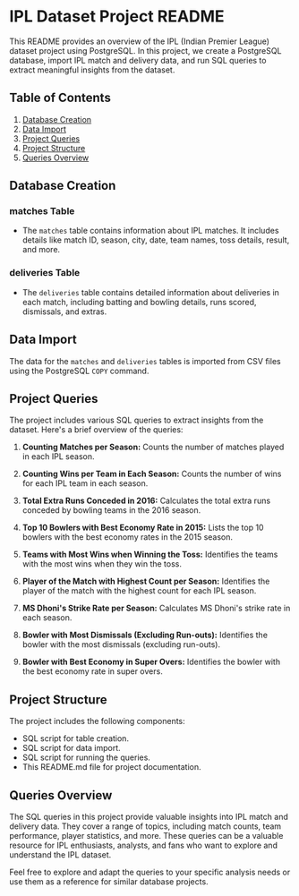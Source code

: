 <!-- @format -->

# IPL Dataset Project README

This README provides an overview of the IPL (Indian Premier League) dataset project using PostgreSQL. In this project, we create a PostgreSQL database, import IPL match and delivery data, and run SQL queries to extract meaningful insights from the dataset.

## Table of Contents

1. [Database Creation](#database-creation)
2. [Data Import](#data-import)
3. [Project Queries](#project-queries)
4. [Project Structure](#project-structure)
5. [Queries Overview](#queries-overview)

## Database Creation

### matches Table

- The `matches` table contains information about IPL matches. It includes details like match ID, season, city, date, team names, toss details, result, and more.

### deliveries Table

- The `deliveries` table contains detailed information about deliveries in each match, including batting and bowling details, runs scored, dismissals, and extras.

## Data Import

The data for the `matches` and `deliveries` tables is imported from CSV files using the PostgreSQL `COPY` command.

## Project Queries

The project includes various SQL queries to extract insights from the dataset. Here's a brief overview of the queries:

1. **Counting Matches per Season:** Counts the number of matches played in each IPL season.

2. **Counting Wins per Team in Each Season:** Counts the number of wins for each IPL team in each season.

3. **Total Extra Runs Conceded in 2016:** Calculates the total extra runs conceded by bowling teams in the 2016 season.

4. **Top 10 Bowlers with Best Economy Rate in 2015:** Lists the top 10 bowlers with the best economy rates in the 2015 season.

5. **Teams with Most Wins when Winning the Toss:** Identifies the teams with the most wins when they win the toss.

6. **Player of the Match with Highest Count per Season:** Identifies the player of the match with the highest count for each IPL season.

7. **MS Dhoni's Strike Rate per Season:** Calculates MS Dhoni's strike rate in each season.

8. **Bowler with Most Dismissals (Excluding Run-outs):** Identifies the bowler with the most dismissals (excluding run-outs).

9. **Bowler with Best Economy in Super Overs:** Identifies the bowler with the best economy rate in super overs.

## Project Structure

The project includes the following components:

- SQL script for table creation.
- SQL script for data import.
- SQL script for running the queries.
- This README.md file for project documentation.

## Queries Overview

The SQL queries in this project provide valuable insights into IPL match and delivery data. They cover a range of topics, including match counts, team performance, player statistics, and more. These queries can be a valuable resource for IPL enthusiasts, analysts, and fans who want to explore and understand the IPL dataset.

Feel free to explore and adapt the queries to your specific analysis needs or use them as a reference for similar database projects.
